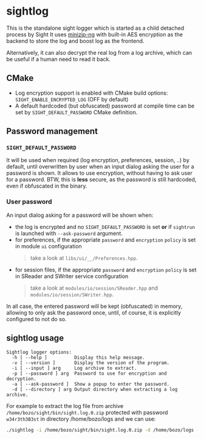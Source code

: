 # sightlog

This is the standalone sight logger which is started as a child detached process by Sight
It uses [minizip-ng](https://github.com/zlib-ng/minizip-ng) with built-in AES encryption as the backend to store the log
and boost log as the frontend.

Alternatively, it can also decrypt the real log from a log archive, which can be useful if a human need to read it back.

## CMake
- Log encryption support is enabled with CMake build options: `SIGHT_ENABLE_ENCRYPTED_LOG` (OFF by default)
- A default hardcoded (but obfuscated) password at compile time can be set by `SIGHT_DEFAULT_PASSWORD` CMake definition.

## Password management

### `SIGHT_DEFAULT_PASSWORD`

It will be used when required (log encryption, preferences, session, ..) by default, until overwritten by user when an
input dialog asking the user for a password is shown. It allows to use encryption, without having to ask user for a
password. BTW, this is **less** secure, as the password is still hardcoded, even if obfuscated in the binary.

### User password
An input dialog asking for a password will be shown when:
- the log is encrypted and no `SIGHT_DEFAULT_PASSWORD` is set **or** if `sightrun` is launched with `--ask-password`
  argument.
- for preferences, if the appropriate `password` and `encryption` `policy` is set in module `ui` configuration
  > take a look at `libs/ui/__/Preferences.hpp`.
- for session files, if the appropriate `password` and `encryption` `policy` is set in SReader and SWriter service
  configuration
  > take a look at `modules/io/session/SReader.hpp` and `modules/io/session/SWriter.hpp`.

In all case, the entered password will be kept (obfuscated) in memory, allowing to only ask the password once, until, of
course, it is explicitly configured to not do so.

## sightlog usage

```
Sightlog logger options:
  -h [ --help ]          Display this help message.
  -v [ --version ]       Display the version of the program.
  -i [ --input ] arg     Log archive to extract.
  -p [ --password ] arg  Password to use for encryption and decryption.
  -a [ --ask-password ]  Show a popup to enter the password.
  -d [ --directory ] arg Output directory when extracting a log archive.
```

For example to extract the log file from archive `/home/bozo/sight/bin/sight.log.0.zip` protected with password
`w34r3th3B3st` in directory /home/bozo/logs and  we can use:

```bash
./sightlog -i /home/bozo/sight/bin/sight.log.0.zip -d /home/bozo/logs -p "w34r3th3B3st"
```
